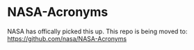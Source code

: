 # NASA-Acronyms

NASA has offically picked this up.  This repo is being moved to: https://github.com/nasa/NASA-Acronyms
